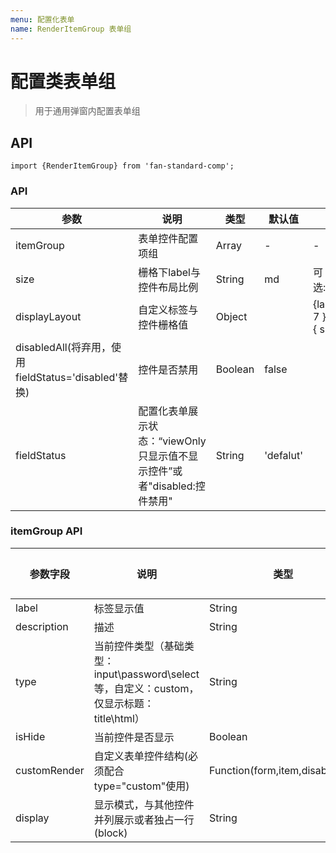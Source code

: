 ```yaml
---
menu: 配置化表单
name: RenderItemGroup 表单组
---
```


# 配置类表单组

> 用于通用弹窗内配置表单组

## API

```
import {RenderItemGroup} from 'fan-standard-comp';
```
### API
| 参数      | 说明                                      | 类型         | 默认值 | 参考值 |
|----------|------------------------------------------|-------------|-------|-------|
| itemGroup | 表单控件配置项组 | Array | - |- |
| size | 栅格下label与控件布局比例 | String | md |可选:xs,sm,md,lg,lg |
| displayLayout | 自定义标签与控件栅格值 | Object |  |{labelCol: { span: 7 },  wrapperCol: { span: 15 },} |
| disabledAll(将弃用，使用 fieldStatus='disabled'替换)| 控件是否禁用 | Boolean | false | |
| fieldStatus | 配置化表单展示状态：“viewOnly 只显示值不显示控件”或者"disabled:控件禁用" | String | 'defalut' | |
      

### itemGroup API

| 参数字段      | 说明  |   类型   |必选项|
|----------|------|-------------|------|
| label | 标签显示值 | String | 是 |
| description | 描述 | String | 是 |
| type | 当前控件类型（基础类型：input\password\select等，自定义：custom，仅显示标题：title\html） | String | 是 |
| isHide | 当前控件是否显示 | Boolean | 否 |
| customRender | 自定义表单控件结构(必须配合type="custom"使用) | Function(form,item,disabledAll) | 否 
| display | 显示模式，与其他控件并列展示或者独占一行(block) | String | 否 |

